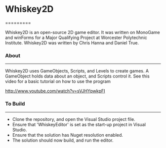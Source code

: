 # Whiskey2D
=========

Whiskey2D is an open-source 2D game editor. It was written on MonoGame and winForms for a Major Qualifying Project at Worcester Polytechnic Institute. Whiskey2D was written by Chris Hanna and Daniel True. 

### About
-------

Whiskey2D uses GameObjects, Scripts, and Levels to create games. A GameObject holds data about an object, and Scripts control it. See this video for a basic tutorial on how to use the program

http://www.youtube.com/watch?v=sVJHYpwkpFI

### To Build
--------

* Clone the repository, and open the Visual Studio project file.
* Ensure that 'WhiskeyEditor' is set as the start-up project in Visual Studio.
* Ensure that the solution has Nuget resolution enabled.
* The solution should now build, and run the editor. 

